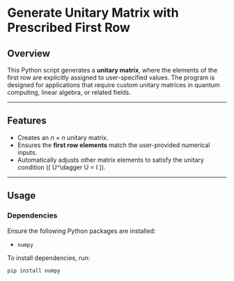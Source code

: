 # Generate Unitary Matrix with Prescribed First Row

## Overview
This Python script generates a **unitary matrix**, where the elements of the first row are explicitly assigned to user-specified values. The program is designed for applications that require custom unitary matrices in quantum computing, linear algebra, or related fields.

---

## Features
- Creates an <i>n × n</i> unitary matrix.
- Ensures the **first row elements** match the user-provided numerical inputs.
- Automatically adjusts other matrix elements to satisfy the unitary condition (\( U^\dagger U = I \)).

---

## Usage

### Dependencies
Ensure the following Python packages are installed:
- `numpy`

To install dependencies, run:
```bash
pip install numpy

